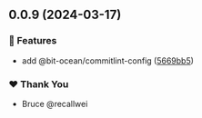 ## 0.0.9 (2024-03-17)


### 🚀 Features

- add @bit-ocean/commitlint-config ([5669bb5](https://github.com/bit-ocean-studio/infra/commit/5669bb5))

### ❤️  Thank You

- Bruce @recallwei